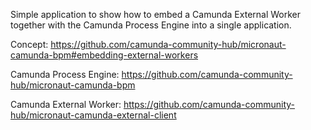 Simple application to show how to embed a Camunda External Worker together with the Camunda Process Engine into a single application.

Concept: https://github.com/camunda-community-hub/micronaut-camunda-bpm#embedding-external-workers

Camunda Process Engine: https://github.com/camunda-community-hub/micronaut-camunda-bpm

Camunda External Worker: https://github.com/camunda-community-hub/micronaut-camunda-external-client
